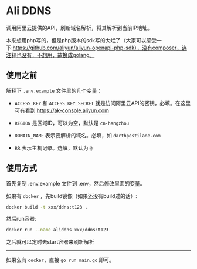 # Ali DDNS

调用阿里云提供的API，刷新域名解析，将其解析到当前IP地址。

本来想用php写的，但是php版本的sdk写的太烂了（大家可以感受一下:https://github.com/aliyun/aliyun-openapi-php-sdk），没有composer，连注释也没有，不想用，故换成golang。

## 使用之前

解释下 `.env.example` 文件里的几个变量：

- `ACCESS_KEY` 和 `ACCESS_KEY_SECRET` 就是访问阿里云API的密钥，必填。在这里可有看到 https://ak-console.aliyun.com

- `REGION` 是区域ID，可以为空，默认是 `cn-hangzhou`

- `DOMAIN_NAME` 表示要解析的域名。必填，如 `darthpestilane.com`

- `RR` 表示主机记录。选填，默认为 `@`

## 使用方式

首先复制 .env.example 文件到 .env，然后修改里面的变量。

如果有 `docker` ，先build镜像（如果还没有build过的话）:

```sh
docker build -t xxx/ddns:t123 .
```

然后run容器:

```sh
docker run --name aliddns xxx/ddns:t123
```

之后就可以定时去start容器来刷新解析

---

如果么有 `docker`，直接 `go run main.go` 即可。
